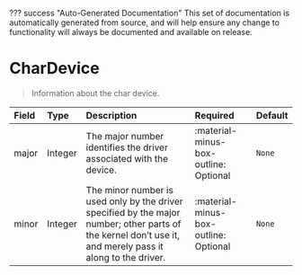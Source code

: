 ??? success "Auto-Generated Documentation"
    This set of documentation is automatically generated from source, and will help ensure any change to functionality will always be documented and available on release.

# CharDevice

> Information about the char device.

| Field | Type | Description | Required | Default |
| :--- | :--- | :--- | :--- | :--- |
| major | Integer | The major number identifies the driver associated with the device. | :material-minus-box-outline: Optional | `None` |
| minor | Integer | The minor number is used only by the driver specified by the major number; other parts of the kernel don’t use it, and merely pass it along to the driver. | :material-minus-box-outline: Optional | `None` |
